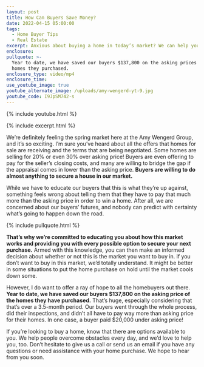 ```yaml
---
layout: post
title: How Can Buyers Save Money?
date: 2022-04-15 05:00:00
tags:
  - Home Buyer Tips
  - Real Estate
excerpt: Anxious about buying a home in today’s market? We can help you save money.
enclosure:
pullquote: >-
  Year to date, we have saved our buyers $137,800 on the asking prices of the
  homes they purchased.
enclosure_type: video/mp4
enclosure_time:
use_youtube_image: true
youtube_alternate_image: /uploads/amy-wengerd-yt-9.jpg
youtube_code: I9JpSM742-s
---
```

{% include youtube.html %}

{% include excerpt.html %}

We’re definitely feeling the spring market here at the Amy Wengerd Group, and it’s so exciting. I’m sure you’ve heard about all the offers that homes for sale are receiving and the terms that are being negotiated. Some homes are selling for 20% or even 30% over asking price\! Buyers are even offering to pay for the seller’s closing costs, and many are willing to bridge the gap if the appraisal comes in lower than the asking price. **Buyers are willing to do almost anything to secure a house in our market.**

While we have to educate our buyers that this is what they’re up against, something feels wrong about telling them that they have to pay that much more than the asking price in order to win a home. After all, we are concerned about our buyers’ futures, and nobody can predict with certainty what’s going to happen down the road.

{% include pullquote.html %}

**That’s why we’re committed to educating you about how this market works and providing you with every possible option to secure your next purchase.** Armed with this knowledge, you can then make an informed decision about whether or not this is the market you want to buy in. if you don’t want to buy in this market, we’d totally understand. It might be better in some situations to put the home purchase on hold until the market cools down some.

However, I do want to offer a ray of hope to all the homebuyers out there. **Year to date, we have saved our buyers $137,800 on the asking price of the homes they have purchased.** That’s huge, especially considering that that’s over a 3.5-month period. Our buyers went through the whole process, did their inspections, and didn’t all have to pay way more than asking price for their homes. In one case, a buyer paid $20,000 under asking price\!

If you’re looking to buy a home, know that there are options available to you. We help people overcome obstacles every day, and we’d love to help you, too. Don’t hesitate to give us a call or send us an email if you have any questions or need assistance with your home purchase. We hope to hear from you soon.
